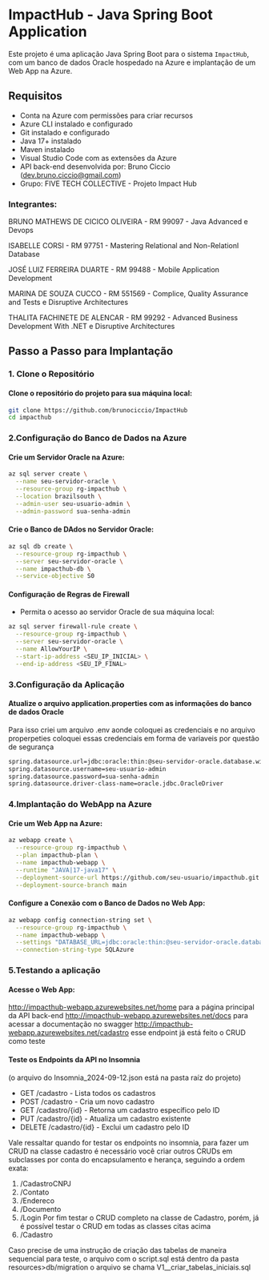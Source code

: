 # ImpactHub - Java Spring Boot Application

Este projeto é uma aplicação Java Spring Boot para o sistema `ImpactHub`, com um banco de dados Oracle hospedado na Azure e implantação de um Web App na Azure.

## Requisitos

- Conta na Azure com permissões para criar recursos
- Azure CLI instalado e configurado
- Git instalado e configurado
- Java 17+ instalado
- Maven instalado
- Visual Studio Code com as extensões da Azure
- API back-end desenvolvida por: Bruno Ciccio (dev.bruno.ciccio@gmail.com)
- Grupo: FIVE TECH COLLECTIVE - Projeto Impact Hub

### Integrantes:
BRUNO MATHEWS DE CICICO OLIVEIRA - RM 99097 - Java Advanced e Devops

ISABELLE CORSI - RM 97751 - Mastering Relational and Non-Relationl Database

JOSÉ LUIZ FERREIRA DUARTE - RM 99488 - Mobile Application Development

MARINA DE SOUZA CUCCO - RM 551569 - Complice, Quality Assurance and Tests e Disruptive Architectures

THALITA FACHINETE DE ALENCAR - RM 99292 - Advanced Business Development With .NET e Disruptive Architectures

## Passo a Passo para Implantação

### 1. Clone o Repositório

#### Clone o repositório do projeto para sua máquina local:

```bash
git clone https://github.com/brunociccio/ImpactHub
cd impacthub
```

### 2.Configuração do Banco de Dados na Azure

#### Crie um Servidor Oracle na Azure:

```bash
az sql server create \
  --name seu-servidor-oracle \
  --resource-group rg-impacthub \
  --location brazilsouth \
  --admin-user seu-usuario-admin \
  --admin-password sua-senha-admin
```

#### Crie o Banco de DAdos no Servidor Oracle:

```bash
az sql db create \
  --resource-group rg-impacthub \
  --server seu-servidor-oracle \
  --name impacthub-db \
  --service-objective S0
```

#### Configuração de Regras de Firewall
- Permita o acesso ao servidor Oracle de sua máquina local:

```bash
az sql server firewall-rule create \
  --resource-group rg-impacthub \
  --server seu-servidor-oracle \
  --name AllowYourIP \
  --start-ip-address <SEU_IP_INICIAL> \
  --end-ip-address <SEU_IP_FINAL>
```

### 3.Configuração da Aplicação

#### Atualize o arquivo application.properties com as informações do banco de dados Oracle
Para isso criei um arquivo .env aonde coloquei as credenciais e no arquivo properpeties coloquei essas credenciais em forma de variaveis por questão de segurança

```bash
spring.datasource.url=jdbc:oracle:thin:@seu-servidor-oracle.database.windows.net:1521/impacthub-db
spring.datasource.username=seu-usuario-admin
spring.datasource.password=sua-senha-admin
spring.datasource.driver-class-name=oracle.jdbc.OracleDriver
```

### 4.Implantação do WebApp na Azure

#### Crie um Web App na Azure:

```bash
az webapp create \
  --resource-group rg-impacthub \
  --plan impacthub-plan \
  --name impacthub-webapp \
  --runtime "JAVA|17-java17" \
  --deployment-source-url https://github.com/seu-usuario/impacthub.git \
  --deployment-source-branch main
```

#### Configure a Conexão com o Banco de Dados no Web App:

```bash
az webapp config connection-string set \
  --resource-group rg-impacthub \
  --name impacthub-webapp \
  --settings "DATABASE_URL=jdbc:oracle:thin:@seu-servidor-oracle.database.windows.net:1521/impacthub-db;DATABASE_USERNAME=seu-usuario-admin;DATABASE_PASSWORD=sua-senha-admin" \
  --connection-string-type SQLAzure
```

### 5.Testando a aplicação

#### Acesse o Web App:
http://impacthub-webapp.azurewebsites.net/home para a página principal da API back-end
http://impacthub-webapp.azurewebsites.net/docs para acessar a documentação no swagger
http://impacthub-webapp.azurewebsites.net/cadastro esse endpoint já está feito o CRUD como teste

#### Teste os Endpoints da API no Insomnia
(o arquivo do Insomnia_2024-09-12.json está na pasta raíz do projeto)
- GET /cadastro - Lista todos os cadastros
- POST /cadastro - Cria um novo cadastro
- GET /cadastro/{id} - Retorna um cadastro específico pelo ID
- PUT /cadastro/{id} - Atualiza um cadastro existente
- DELETE /cadastro/{id} - Exclui um cadastro pelo ID

Vale ressaltar quando for testar os endpoints no insomnia, para fazer um CRUD na classe cadastro é necessário você criar
outros CRUDs em subclasses por conta do encapsulamento e herança, seguindo a ordem exata: 
1. /CadastroCNPJ
2. /Contato
3. /Endereco
4. /Documento
5. /Login
Por fim testar o CRUD completo na classe de Cadastro, porém, já é possível testar o CRUD em todas as classes citas acima
6. /Cadastro

Caso precise de uma instrução de criação das tabelas de maneira sequencial para teste, o arquivo com o script.sql está
dentro da pasta resources>db/migration o arquivo se chama V1__criar_tabelas_iniciais.sql